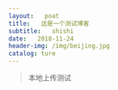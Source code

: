 ```yaml
---
layout:   poat
title:   这是一个测试博客
subtitle:	shishi
date:	2018-11-24
header-img: /img/beijing.jpg
catalog: ture
---
```


>本地上传测试
